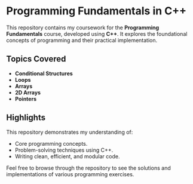 # Programming Fundamentals in C++

This repository contains my coursework for the **Programming Fundamentals** course, developed using **C++**. It explores the foundational concepts of programming and their practical implementation.

## **Topics Covered**
- **Conditional Structures**
- **Loops**
- **Arrays**
- **2D Arrays**
- **Pointers**

## **Highlights**
This repository demonstrates my understanding of:
- Core programming concepts.
- Problem-solving techniques using C++.
- Writing clean, efficient, and modular code.

Feel free to browse through the repository to see the solutions and implementations of various programming exercises.

